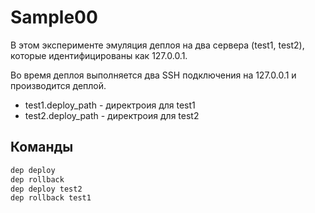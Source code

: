 # Sample00

В этом эксперименте эмуляция деплоя на два сервера (test1, test2), которые идентифицированы как 127.0.0.1.

Во время деплоя выполняется два SSH подключения на 127.0.0.1 и производится деплой.
* test1.deploy_path - директроия для test1
* test2.deploy_path - директроия для test2

## Команды

``` sh
dep deploy
dep rollback
dep deploy test2
dep rollback test1
```
